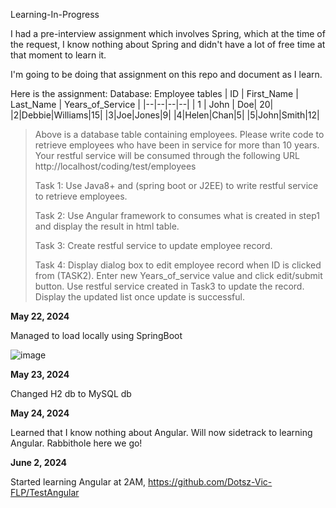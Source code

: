 Learning-In-Progress

I had a pre-interview assignment which involves Spring, which at the time of the request, I know nothing about Spring and didn't have a lot of free time at that moment to learn it.

I'm going to be doing that assignment on this repo and document as I learn. 

 Here is the assignment:
 Database: Employee tables 
 | ID | First_Name | Last_Name | Years_of_Service | 
 |--|--|--|--| 
 | 1 | John | Doe|	20|
 |2|Debbie|Williams|15| 
 |3|Joe|Jones|9| 
 |4|Helen|Chan|5|
 |5|John|Smith|12|
> 
> Above is a database table containing employees. Please write code to
> retrieve employees who have been in service for more than 10 years.
> Your restful service will be consumed through the following URL
> http://localhost/coding/test/employees
> 
> Task 1:  Use Java8+ and (spring boot or J2EE) to write restful service
> to retrieve employees. 
> 
> Task 2: Use Angular framework to consumes what is created in step1 and
> display the result in html table.
> 
> Task 3: Create restful service to update employee record.
> 
> Task 4: Display dialog box to edit employee record when ID is clicked
> from (TASK2). Enter new Years_of_service value and click edit/submit
> button. Use restful service created in Task3 to update the record.
> Display the updated list once update is successful.





**May 22, 2024**

Managed to load locally using SpringBoot

![image](https://github.com/Dotsz-Vic-FLP/learnSpringBoot/assets/144490375/7a8dc89c-ecf4-4a42-b3c2-8321b33e89a9)


**May 23, 2024**

Changed H2 db to MySQL db

**May 24, 2024**

Learned that I know nothing about Angular.
Will now sidetrack to learning Angular. 
Rabbithole here we go!

**June 2, 2024**

Started learning Angular at 2AM, https://github.com/Dotsz-Vic-FLP/TestAngular